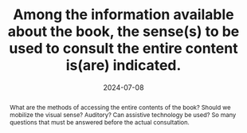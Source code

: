 ---
N: 
Rubrique: 
title: Among the information available about the book, the sense(s) to be used to consult the entire content is(are) indicated. 
abstract: What are the methods of accessing the entire contents of the book? Should we mobilize the visual sense? Auditory? Can assistive technology be used? So many questions that must be answered before the actual consultation.
categories: ["Information before consultation"]
agrege: O0000-E083
opquast: '0000'
indiceebook: '83'
description: "Rule n° 083"
before: "082"
weight: "083"
after: "084"
actif: '1'
layout: rules
date: 2024-07-08
tags: ["Accessibility", "mode d’accès"]
objectif: ["Allow you to anticipate the means of consulting the book", "Limit the risk of complaints"]
Meo: ["Associate the information with the book", "Include the information on the book's presentation page"]
Controle: ["Check the presence of an indication on the senses to be used to read the entire content."]
Source: ["SNE"]
Referentiel: ["EPUB schema.org : accessMode et accessModeSufficient", "ONIX
	List 196, codes 51 All non-decorative content supports reading via pre-recorded audio et 52 All non-decorative content supports reading without sight"]
Steps: ["", ""]
pertinence: 1
---